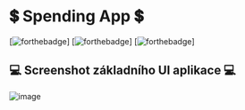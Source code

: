 # 💲 Spending App 💲

[![forthebadge](https://forthebadge.com/images/badges/made-with-c-sharp.svg)]
[![forthebadge](https://forthebadge.com/images/badges/it-works-why.svg)]
[![forthebadge](https://forthebadge.com/images/badges/0-percent-optimized.svg)]



## 💻 Screenshot základního UI aplikace 💻

 ![image](https://i.imgur.com/YApGYz7.png)
